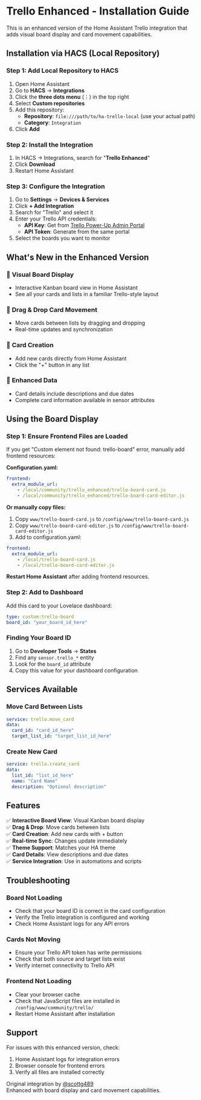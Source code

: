 # Trello Enhanced - Installation Guide

This is an enhanced version of the Home Assistant Trello integration that adds visual board display and card movement capabilities.

## Installation via HACS (Local Repository)

### Step 1: Add Local Repository to HACS

1. Open Home Assistant
2. Go to **HACS** → **Integrations**
3. Click the **three dots menu** (⋮) in the top right
4. Select **Custom repositories**
5. Add this repository:
   - **Repository**: `file:///path/to/ha-trello-local` (use your actual path)
   - **Category**: `Integration`
6. Click **Add**

### Step 2: Install the Integration

1. In HACS → Integrations, search for "**Trello Enhanced**"
2. Click **Download**
3. Restart Home Assistant

### Step 3: Configure the Integration

1. Go to **Settings** → **Devices & Services**
2. Click **+ Add Integration**
3. Search for "Trello" and select it
4. Enter your Trello API credentials:
   - **API Key**: Get from [Trello Power-Up Admin Portal](https://trello.com/power-ups/admin/)
   - **API Token**: Generate from the same portal
5. Select the boards you want to monitor

## What's New in the Enhanced Version

### 🎯 **Visual Board Display**
- Interactive Kanban board view in Home Assistant
- See all your cards and lists in a familiar Trello-style layout

### 🎯 **Drag & Drop Card Movement**  
- Move cards between lists by dragging and dropping
- Real-time updates and synchronization

### 🎯 **Card Creation**
- Add new cards directly from Home Assistant
- Click the "+" button in any list

### 🎯 **Enhanced Data**
- Card details include descriptions and due dates
- Complete card information available in sensor attributes

## Using the Board Display

### Step 1: Ensure Frontend Files are Loaded

If you get "Custom element not found: trello-board" error, manually add frontend resources:

**Configuration.yaml:**
```yaml
frontend:
  extra_module_url:
    - /local/community/trello_enhanced/trello-board-card.js
    - /local/community/trello_enhanced/trello-board-card-editor.js
```

**Or manually copy files:**
1. Copy `www/trello-board-card.js` to `/config/www/trello-board-card.js`
2. Copy `www/trello-board-card-editor.js` to `/config/www/trello-board-card-editor.js`
3. Add to configuration.yaml:
```yaml
frontend:
  extra_module_url:
    - /local/trello-board-card.js
    - /local/trello-board-card-editor.js
```

**Restart Home Assistant** after adding frontend resources.

### Step 2: Add to Dashboard

Add this card to your Lovelace dashboard:

```yaml
type: custom:trello-board
board_id: "your_board_id_here"
```

### Finding Your Board ID

1. Go to **Developer Tools** → **States**
2. Find any `sensor.trello_*` entity
3. Look for the `board_id` attribute
4. Copy this value for your dashboard configuration

## Services Available

### Move Card Between Lists
```yaml
service: trello.move_card
data:
  card_id: "card_id_here"
  target_list_id: "target_list_id_here"
```

### Create New Card
```yaml
service: trello.create_card  
data:
  list_id: "list_id_here"
  name: "Card Name"
  description: "Optional description"
```

## Features

✅ **Interactive Board View**: Visual Kanban board display  
✅ **Drag & Drop**: Move cards between lists  
✅ **Card Creation**: Add new cards with + button  
✅ **Real-time Sync**: Changes update immediately  
✅ **Theme Support**: Matches your HA theme  
✅ **Card Details**: View descriptions and due dates  
✅ **Service Integration**: Use in automations and scripts  

## Troubleshooting

### Board Not Loading
- Check that your board ID is correct in the card configuration
- Verify the Trello integration is configured and working
- Check Home Assistant logs for any API errors

### Cards Not Moving
- Ensure your Trello API token has write permissions
- Check that both source and target lists exist
- Verify internet connectivity to Trello API

### Frontend Not Loading
- Clear your browser cache
- Check that JavaScript files are installed in `/config/www/community/trello/`
- Restart Home Assistant after installation

## Support

For issues with this enhanced version, check:
1. Home Assistant logs for integration errors
2. Browser console for frontend errors  
3. Verify all files are installed correctly

Original integration by [@scottg489](https://github.com/ScottG489/ha-trello)  
Enhanced with board display and card movement capabilities.